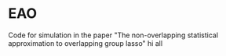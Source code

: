 # EAO
Code for simulation in the paper "The non-overlapping statistical approximation to overlapping group lasso"
hi all
